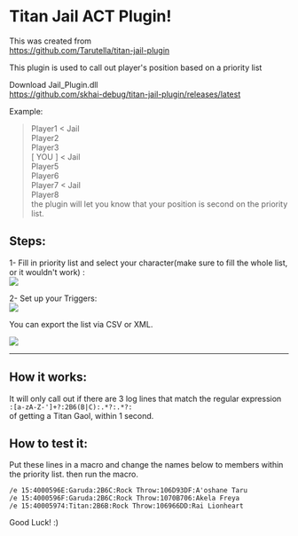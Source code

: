 # Titan Jail ACT Plugin!
This was created from\
https://github.com/Tarutella/titan-jail-plugin

This plugin is used to call out player's position based on a priority list 

Download Jail_Plugin.dll\
https://github.com/skhai-debug/titan-jail-plugin/releases/latest 

Example:
> Player1 < Jail\
> Player2 \
> Player3 \
> [ YOU ] < Jail \
> Player5 \
> Player6 \
> Player7 < Jail\
> Player8 \
the plugin will let you know that your position is second on the priority list.

## Steps:
1- Fill in priority list and select your character(make sure to fill the whole list, or it wouldn't work) :\
![](https://i.gyazo.com/a4b45440d9638561bdc05ecca46d2a26.png)

2- Set up your Triggers:\
![](https://i.gyazo.com/b390d5b56d6730af4c34a60f9f1d96f1.png)

You can export the list via CSV or XML.

![](images/csv.gif)
***


## How it works:
It will only call out if there are 3 log lines that match the regular expression\
`:[a-zA-Z-']+?:2B6(B|C):.*?:.*?:`\
of getting a Titan Gaol, within 1 second.

## How to test it:
Put these lines in a macro and change the names below to members within the priority list. 
then run the macro. 

```
/e 15:4000596E:Garuda:2B6C:Rock Throw:106D93DF:A'oshane Taru
/e 15:4000596F:Garuda:2B6C:Rock Throw:1070B706:Akela Freya
/e 15:40005974:Titan:2B6B:Rock Throw:106966DD:Rai Lionheart
```

Good Luck! :)
